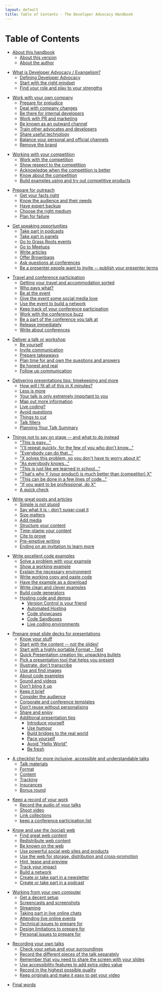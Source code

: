 ```yaml
---
layout: default
title: Table of Contents - The Developer Advocacy Handbook
---
```

# Table of Contents

<!--
about
-->

* [About this handbook](about#about-this-handbook)
  * [About this version](about#about-this-version)
  * [About the author](about#about-the-author)

<!--
what-is-developer-advocacy
-->

* [What is Developer Advocacy / Evangelism?](what-is-developer-advocacy#what-is-developer-advocacy-evangelism)
  * [Defining Developer Advocacy](what-is-developer-advocacy#defining-developer-advocacy)
  * [Start with the right mindset](what-is-developer-advocacy#start-with-the-right-mindset)
  * [Find your role and play to your strengths](what-is-developer-advocacy#find-your-role-and-play-to-your-strengths)

<!--
working-with-your-company
-->

* [Work with your own company](working-with-your-company#work-with-your-own-company)
  * [Prepare for prejudice](working-with-your-company#prepare-for-prejudice)
  * [Deal with company changes](working-with-your-company#deal-with-company-changes)
  * [Be there for internal developers](working-with-your-company#be-there-for-internal-developers)
  * [Work with PR and marketing](working-with-your-company#work-with-pr-and-marketing)
  * [Be known as an outward channel](working-with-your-company#be-known-as-an-outward-channel)
  * [Train other advocates and developers](working-with-your-company#train-other-advocates-and-developers)
  * [Share useful technology](working-with-your-company#share-useful-technology)
  * [Balance your personal and official channels](working-with-your-company#balance-your-personal-and-official-channels)
  * [Remove the brand](working-with-your-company#remove-the-brand)

<!-- 
working-with-your-competition 
-->

* [Working with your competition](working-with-your-competition#working-with-your-competition)
  * [Work with the competition](working-with-your-competition#work-with-the-competition)
  * [Show respect to the competition](working-with-your-competition#show-respect-to-the-competition)
  * [Acknowledge when the competition is better](working-with-your-competition#acknowledge-when-the-competition-is-better)
  * [Know about the competition](working-with-your-competition#know-about-the-competition)
  * [Build examples using and try out competitive products](working-with-your-competition#build-examples-using-and-try-out-competitive-products)

<!-- 
prepare-for-outreach 
-->

* [Prepare for outreach](prepare-for-outreach#prepare-for-outreach)
  * [Get your facts right](prepare-for-outreach#get-your-facts-right)
  * [Know the audience and their needs](prepare-for-outreach#know-the-audience-and-their-needs)
  * [Have expert backup](prepare-for-outreach#have-expert-backup)
  * [Choose the right medium](prepare-for-outreach#choose-the-right-medium)
  * [Plan for failure](prepare-for-outreach#plan-for-failure)

<!-- 
get-speaking-opportunities
-->

* [Get speaking opportunities](get-speaking-opportunities#get-speaking-opportunities)
  * [Take part in podcasts](get-speaking-opportunities#take-part-in-podcasts)
  * [Take part in panels](get-speaking-opportunities#take-part-in-panels)
  * [Go to Grass Roots events](get-speaking-opportunities#go-to-grass-roots-events)
  * [Go to Meetups](get-speaking-opportunities#go-to-meetups)
  * [Write articles](get-speaking-opportunities#write-articles)
  * [Offer Brownbags](get-speaking-opportunities#offer-brownbags)
  * [Ask questions at conferences](get-speaking-opportunities#ask-questions-at-conferences)
  * [Be a presenter people want to invite -- publish your presenter terms](get-speaking-opportunities#be-a-presenter-people-want-to-invite-publish-your-presenter-terms)

<!-- 
travel-and-conference-participation
-->

* [Travel and conference participation](travel-and-conference-participation#travel-and-conference-participation)
  * [Getting your travel and accommodation sorted](travel-and-conference-participation#getting-your-travel-and-accommodation-sorted)
  * [Who pays what?](travel-and-conference-participation#who-pays-what)
  * [Be at the event](travel-and-conference-participation#be-at-the-event)
  * [Give the event some social media love](travel-and-conference-participation#give-the-event-some-social-media-love)
  * [Use the event to build a network](travel-and-conference-participation#use-the-event-to-build-a-network)
  * [Keep track of your conference participation](travel-and-conference-participation#keep-track-of-your-conference-participation)
  * [Work with the conference buzz](travel-and-conference-participation#work-with-the-conference-buzz)
  * [Be a part of the conference you talk at](travel-and-conference-participation#be-a-part-of-the-conference-you-talk-at)
  * [Release immediately](travel-and-conference-participation#release-immediately)
  * [Write about conferences](travel-and-conference-participation#write-about-conferences)

<!-- 
deliver-a-talk
-->

* [Deliver a talk or workshop](deliver-a-talk#deliver-a-talk-or-workshop)
  * [Be yourself](deliver-a-talk#be-yourself)
  * [Invite communication](deliver-a-talk#invite-communication)
  * [Prepare takeaways](deliver-a-talk#prepare-takeaways)
  * [Plan time for and own the questions and answers](deliver-a-talk#plan-time-for-and-own-the-questions-and-answers)
  * [Be honest and real](deliver-a-talk#be-honest-and-real)
  * [Follow up communication](deliver-a-talk#follow-up-communication)

<!-- 
talk-delivery-tips
-->

* [Delivering presentations tips: timekeeping and more](talk-delivery-tips#delivering-presentations-tips-timekeeping-and-more)
  * [How will I fit all of this in X minutes?](talk-delivery-tips#how-will-i-fit-all-of-this-in-x-minutes)
  * [Less is more](talk-delivery-tips#less-is-more)
  * [Your talk is only extremely important to you](talk-delivery-tips#your-talk-is-only-extremely-important-to-you)
  * [Map out more information](talk-delivery-tips#map-out-more-information)
  * [Live coding?](talk-delivery-tips#live-coding)
  * [Avoid questions](talk-delivery-tips#avoid-questions)
  * [Things to cut](talk-delivery-tips#things-to-cut)
  * [Talk fillers](talk-delivery-tips#talk-fillers)
  * [Planning Your Talk Summary](talk-delivery-tips#planning-your-talk-summary)

<!-- 
things-not-to-say-on-stage
-->
  
* [Things not to say on stage -- and what to do instead](things-not-to-say-on-stage#things-not-to-say-on-stage-and-what-to-do-instead)
  * ["This is easy..."](things-not-to-say-on-stage#this-is-easy)
  * ["I'll repeat quickly, for the few of you who don't know..."](things-not-to-say-on-stage#ill-repeat-quickly-for-the-few-of-you-who-dont-know)
  * ["Everybody can do that..."](things-not-to-say-on-stage#everybody-can-do-that)
  * ["X solves this problem, so you don't have to worry about it"](things-not-to-say-on-stage#x-solves-this-problem-so-you-dont-have-to-worry-about-it)
  * ["As everybody knows..."](things-not-to-say-on-stage#as-everybody-knows)
  * ["This is just like we learned in school..."](things-not-to-say-on-stage#this-is-just-like-we-learned-in-school)
  * ["That's why Y (your product) is much better than (competitor) X"](things-not-to-say-on-stage#thats-why-yyour-product-is-much-better-than-competitor-x)
  * ["This can be done in a few lines of code..."](things-not-to-say-on-stage#this-can-be-done-in-a-few-lines-of-code)
  * ["If you want to be professional, do X"](things-not-to-say-on-stage#if-you-want-to-be-professional-do-x)
  * [A quick check](things-not-to-say-on-stage#a-quick-check)

<!-- 
write-great-posts-and-articles
-->

* [Write great posts and articles](write-great-posts-and-articles#write-great-posts-and-articles)
  * [Simple is not stupid](write-great-posts-and-articles#simple-is-not-stupid)
  * [Say what it is - don't sugar-coat it](write-great-posts-and-articles#say-what-it-is---dont-sugar-coat-it)
  * [Size matters](write-great-posts-and-articles#size-matters)
  * [Add media](write-great-posts-and-articles#add-media)
  * [Structure your content](write-great-posts-and-articles#structure-your-content)
  * [Time-stamp your content](write-great-posts-and-articles#time-stamp-your-content)
  * [Cite to prove](write-great-posts-and-articles#cite-to-prove)
  * [Pre-emptive writing](write-great-posts-and-articles#pre-emptive-writing)
  * [Ending on an invitation to learn more](write-great-posts-and-articles#ending-on-an-invitation-to-learn-more)

<!-- 
write-excellent-code-examples
-->

* [Write excellent code examples](write-excellent-code-examples#write-excellent-code-examples)
  * [Solve a problem with your example](write-excellent-code-examples#solve-a-problem-with-your-example)
  * [Show a working example](write-excellent-code-examples#show-a-working-example)
  * [Explain the necessary environment](write-excellent-code-examples#explain-the-necessary-environment)
  * [Write working copy and paste code](write-excellent-code-examples#write-working-copy-and-paste-code)
  * [Have the example as a download](write-excellent-code-examples#have-the-example-as-a-download)
  * [Write clean and clever examples](write-excellent-code-examples#write-clean-and-clever-examples)
  * [Build code generators](write-excellent-code-examples#build-code-generators)
  * [Hosting code and demos](write-excellent-code-examples#hosting-code-and-demos)
    * [Version Control is your friend](write-excellent-code-examples#version-control-is-your-friend)
    * [Automated Hosting](write-excellent-code-examples#automated-hosting)
    * [Code showcases](write-excellent-code-examples#code-showcases)
    * [Code Sandboxes](write-excellent-code-examples#code-sandboxes)
    * [Live coding environments](write-excellent-code-examples#live-coding-environments)

<!-- 
slide-decks
-->

* [Prepare great slide decks for presentations](#prepare-great-slide-decks-for-presentations)
  * [Know your stuff](#know-your-stuff)
  * [Start with the content -- not the slides!](#start-with-the-content-not-the-slides)
  * [Start with a highly portable Format - Text](#start-with-a-highly-portable-format---text)
  * [Quick Presentation creation tip: unpacking bullets](#quick-presentation-creation-tip-unpacking-bullets)
  * [Pick a presentation tool that helps you present](#pick-a-presentation-tool-that-helps-you-present)
  * [Illustrate, don\'t transcribe](#illustrate-dont-transcribe)
  * [Use and find images](#use-and-find-images)
  * [About code examples](#about-code-examples)
  * [Sound and videos](#sound-and-videos)
  * [Don\'t bling it up](#dont-bling-it-up)
  * [Keep it brief](#keep-it-brief)
  * [Consider the audience](#consider-the-audience)
  * [Corporate and conference templates](#corporate-and-conference-templates)
  * [Don\'t reuse without personalising](#dont-reuse-without-personalising)
  * [Share and enjoy](#share-and-enjoy)
  * [Additional presentation tips](#additional-presentation-tips)
    * [Introduce yourself](#introduce-yourself)
    * [Use humour](#use-humour)
    * [Build bridges to the real world](#build-bridges-to-the-real-world)
    * [Pace yourself](#pace-yourself)
    * [Avoid "Hello World"](#avoid-hello-world)
    * [Be fresh](#be-fresh)

<!-- 
    slide-checklist.md
-->

* [A checklist for more inclusive, accessible and understandable talks](#a-checklist-for-more-inclusive-accessible-and-understandable-talks)
  * [Talk materials](#talk-materials)
  * [Format](#format)
  * [Content](#content)
  * [Tracking](#tracking)
  * [Insurances](#insurances)
  * [Bonus round](#bonus-round)

<!--
record
-->

* [Keep a record of your work](#keep-a-record-of-your-work)
  * [Record the audio of your talks](#record-the-audio-of-your-talks)
  * [Shoot video](#shoot-video)
  * [Link collections](#link-collections)
  * [keep a conference participation list](#keep-a-conference-participation-list)

<!--
use-the-web
-->

* [Know and use the (social) web](#know-and-use-the-social-web)
  * [Find great web content](#find-great-web-content)
  * [Redistribute web content](#redistribute-web-content)
  * [Be known on the web](#be-known-on-the-web)
  * [Use powerful social web sites and products](#use-powerful-social-web-sites-and-products)
  * [Use the web for storage, distribution and cross-promotion](#use-the-web-for-storage-distribution-and-cross-promotion)
  * [Hint, tease and preview](#hint-tease-and-preview)
  * [Track your impact](#track-your-impact)
  * [Build a network](#build-a-network)
  * [Create or take part in a newsletter](#create-or-take-part-in-a-newsletter)
  * [Create or take part in a podcast](#create-or-take-part-in-a-podcast)

<!-- 
working-from-your-own-computer
-->

* [Working from your own computer](#working-from-your-own-computer)
  * [Get a decent setup](#get-a-decent-setup)
  * [Screencasts and screenshots](#screencasts-and-screenshots)
  * [Streaming](#streaming)
  * [Taking part in live online chats](#taking-part-in-live-online-chats)
  * [Attending live online events](#attending-live-online-events)
  * [Technical issues to prepare for](#technical-issues-to-prepare-for)
  * [Design limitations to prepare for](#design-limitations-to-prepare-for)
  * [Personal issues to prepare for](#personal-issues-to-prepare-for)

<!-- 
recording-talks
-->
* [Recording your own talks](#recording-your-own-talks)
  * [Check your setup and your surroundings](#check-your-setup-and-your-surroundings)
  * [Record the different pieces of the talk separately](#record-the-different-pieces-of-the-talk-separately)
  * [Remember that you need to share the screen with your slides](#remember-that-you-need-to-share-the-screen-with-your-slides)
  * [Use accessibility features to add extra video value](#use-accessibility-features-to-add-extra-video-value)
  * [Record in the highest possible quality](#record-in-the-highest-possible-quality)
  * [Keep originals and make it easy to get your video](#keep-originals-and-make-it-easy-to-get-your-video)

<!--
final-words
-->
* [Final words](#final-words)
